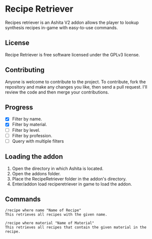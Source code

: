 # Recipe Retriever
Recipes retriever is an Ashita V2 addon allows the player to lookup synthesis recipes in-game with easy-to-use commands. 

## License
Recipe Retriever is free software licensed under the GPLv3 license. 

## Contributing
Anyone is welcome to contribute to the project. To contribute, fork the repository and make any changes you like, then send a pull request. I'll review the code and then merge your contributions. 

## Progress
* [x] Filter by name.
* [x] Filter by material.
* [ ] Filter by level.
* [ ] Filter by profession.
* [ ] Query with multiple filters

## Loading the addon
1. Open the directory in which Ashita is located.
2. Open the addons folder.
3. Place the RecipeRetriever folder in the addon's directory.
4. Enter/addon load reciperetriever in game to load the addon. 

## Commands
```
/recipe where name "Name of Recipe"
This retrieves all recipes with the given name. 

/recipe where material "Name of Material"
This retrieves all recipes that contain the given material in the recipe. 
```
